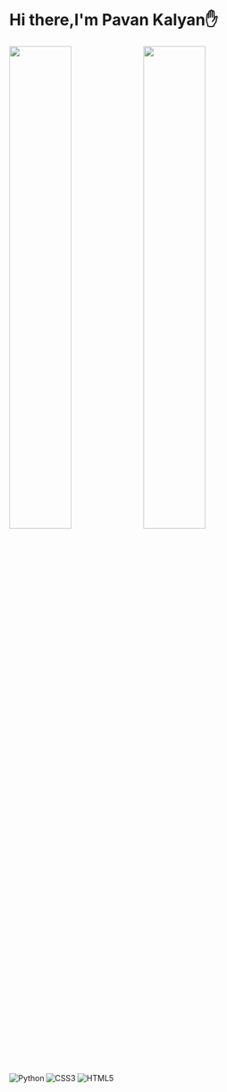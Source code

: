 # Hi there,I'm Pavan Kalyan✋

<img align="left" width="47%" src='https://github-readme-stats.vercel.app/api?username=pavan-stark&show_icons=true&theme=radical'/>
<img align="left" width="47% "src='https://github-readme-stats.vercel.app/api/top-langs/?username=pavan-stark&layout=compact'/>

<img alt="Python" align= left src='https://img.shields.io/badge/python-3670A0?style=for-the-badge&logo=python&logoColor=ffdd54'/>
<img alt="CSS3" src='https://img.shields.io/badge/css3-%231572B6.svg?style=for-the-badge&logo=css3&logoColor=white'/>
<img alt="HTML5" src='https://img.shields.io/badge/html5-%23E34F26.svg?style=for-the-badge&logo=html5&logoColor=white'/>





